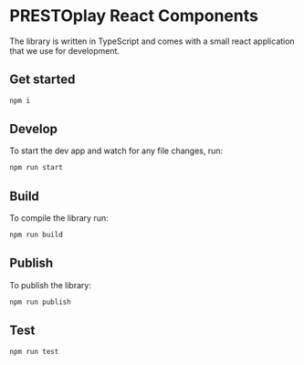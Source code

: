 # PRESTOplay React Components

The library is written in TypeScript and comes with a small react application that we use for development.

## Get started

```sh
npm i
```

## Develop

To start the dev app and watch for any file changes, run:
```sh
npm run start
```

## Build

To compile the library run:
```sh
npm run build
```

## Publish

To publish the library:
```sh
npm run publish
```

## Test

```sh
npm run test
```

